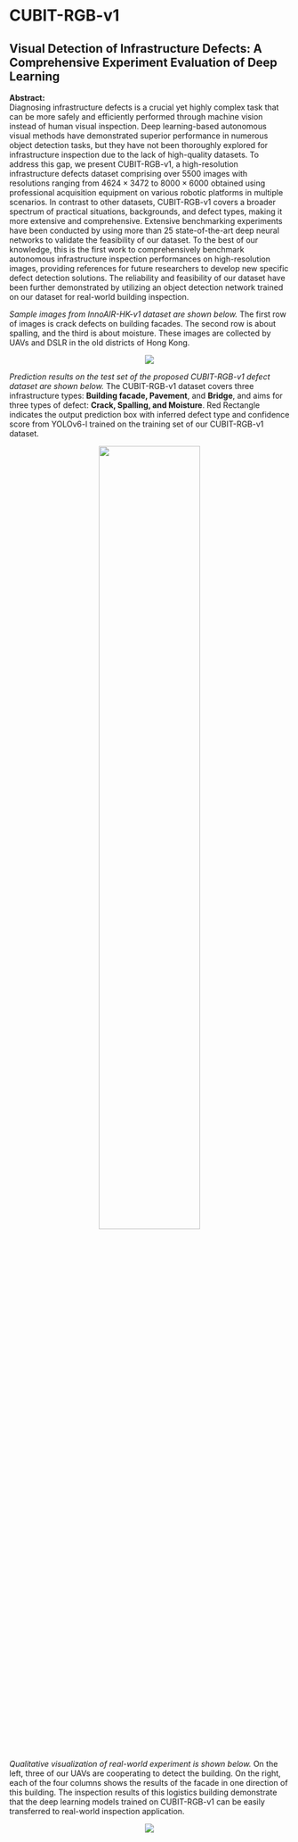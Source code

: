 # CUBIT-RGB-v1
## Visual Detection of Infrastructure Defects: A Comprehensive Experiment Evaluation of Deep Learning

**Abstract:**\
Diagnosing infrastructure defects is a crucial yet highly complex task that can be more safely and efficiently performed through machine vision instead of human visual inspection. Deep learning-based autonomous visual methods have demonstrated superior performance in numerous object detection tasks, but they have not been thoroughly explored for infrastructure inspection due to the lack of high-quality datasets. To address this gap, we present CUBIT-RGB-v1, a high-resolution infrastructure defects dataset comprising over 5500 images with resolutions ranging from $4624\times3472$ to $8000\times6000$ obtained using professional acquisition equipment on various robotic platforms in multiple scenarios. In contrast to other datasets, CUBIT-RGB-v1 covers a broader spectrum of practical situations, backgrounds, and defect types, making it more extensive and comprehensive. Extensive benchmarking experiments have been conducted by using more than 25 state-of-the-art deep neural networks to validate the feasibility of our dataset. To the best of our knowledge, this is the first work to comprehensively benchmark autonomous infrastructure inspection performances on high-resolution images, providing references for future researchers to develop new specific defect detection solutions. The reliability and feasibility of our dataset have been further demonstrated by utilizing an object detection network trained on our dataset for real-world building inspection. 

*Sample images from InnoAIR-HK-v1 dataset are shown below.* The first row of images is crack defects on building facades. The second row is about spalling, and the third is about moisture. These images are collected by UAVs and DSLR in the old districts of Hong Kong. 
<p align="center">
  <img src="https://github.com/ZHAOBenyun/CUBIT-RGB-v1/blob/master/sample-min.png"> 
</p>


*Prediction results on the test set of the proposed CUBIT-RGB-v1 defect dataset are shown below.* The CUBIT-RGB-v1 dataset covers three infrastructure types: **Building facade, Pavement**, and **Bridge**, and aims for three types of defect: **Crack, Spalling, and Moisture**. Red Rectangle indicates the output prediction box with inferred defect type and confidence score from YOLOv6-l trained on the training set of our CUBIT-RGB-v1 dataset.
<p align="center">
  <img src="https://github.com/ZHAOBenyun/CUBIT-RGB-v1/blob/master/index_show-min.png" width=60% height=60%>
</p>

*Qualitative visualization of real-world experiment is shown below.* On the left, three of our UAVs are cooperating to detect the building. On the right, each of the four columns shows the results of the facade in one direction of this building. The inspection results of this logistics building demonstrate that the deep learning models trained on CUBIT-RGB-v1 can be easily transferred to real-world inspection application. 
<p align="center">
  <img src="https://github.com/ZHAOBenyun/CUBIT-RGB-v1/blob/master/goodman.png">
</p>


